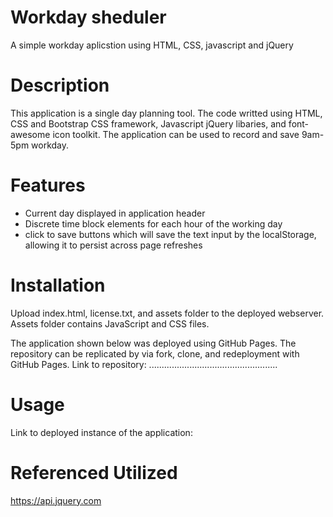 # Workday sheduler
A simple workday aplicstion using HTML, CSS, javascript and jQuery

# Description
This application is a single day planning tool. The code writted using HTML, CSS and Bootstrap CSS framework, Javascript jQuery libaries, and font-awesome icon toolkit. The application can be used to record and save 9am-5pm workday.

# Features
- Current day displayed in application header
- Discrete time block elements for each hour of the working day
- click to save buttons which will save the text input by the  localStorage, allowing it to persist across page refreshes

# Installation
Upload index.html, license.txt, and assets folder to the deployed webserver. Assets folder contains JavaScript and CSS files.

The application shown below was deployed using GitHub Pages. The repository can be replicated by via fork, clone, and redeployment with GitHub Pages.
Link to repository: ...................................................

# Usage
Link to deployed instance of the application:

# Referenced Utilized
https://api.jquery.com

